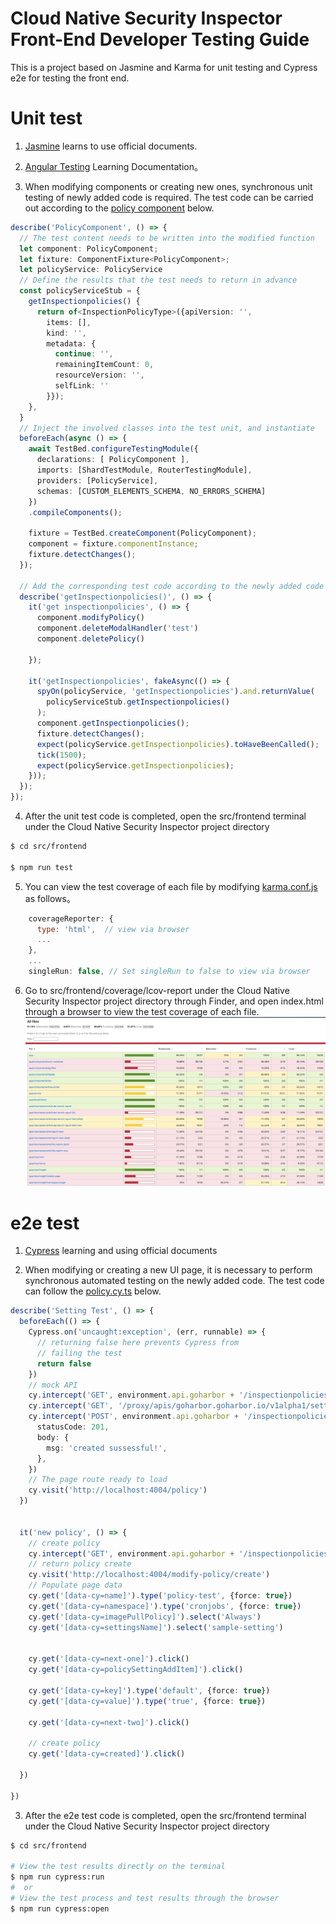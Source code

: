 # Cloud Native Security Inspector Front-End Developer Testing Guide
This is a project based on Jasmine and Karma for unit testing and Cypress e2e for testing the front end.

Unit test
============

1. [Jasmine](https://jasmine.github.io/tutorials/your_first_suite) learns to use official documents.

2.  [Angular Testing](https://angular.io/guide/testing) Learning Documentation。

3. When modifying components or creating new ones, synchronous unit testing of newly added code is required. The test code can be carried out according to the [policy component](../src/frontend/src/app/view/policy/policy.component.spec.ts) below.

```ts
describe('PolicyComponent', () => {
  // The test content needs to be written into the modified function
  let component: PolicyComponent;
  let fixture: ComponentFixture<PolicyComponent>;
  let policyService: PolicyService
  // Define the results that the test needs to return in advance
  const policyServiceStub = {
    getInspectionpolicies() {
      return of<InspectionPolicyType>({apiVersion: '',
        items: [],
        kind: '',
        metadata: {
          continue: '',
          remainingItemCount: 0,
          resourceVersion: '',
          selfLink: ''
        }});
    },
  }
  // Inject the involved classes into the test unit, and instantiate
  beforeEach(async () => {
    await TestBed.configureTestingModule({
      declarations: [ PolicyComponent ],
      imports: [ShardTestModule, RouterTestingModule],
      providers: [PolicyService],
      schemas: [CUSTOM_ELEMENTS_SCHEMA, NO_ERRORS_SCHEMA]
    })
    .compileComponents();

    fixture = TestBed.createComponent(PolicyComponent);
    component = fixture.componentInstance;
    fixture.detectChanges();
  });

  // Add the corresponding test code according to the newly added code
  describe('getInspectionpolicies()', () => {
    it('get inspectionpolicies', () => {
      component.modifyPolicy()
      component.deleteModalHandler('test')
      component.deletePolicy()
  
    });

    it('getInspectionpolicies', fakeAsync(() => {
      spyOn(policyService, 'getInspectionpolicies').and.returnValue(
        policyServiceStub.getInspectionpolicies()
      );
      component.getInspectionpolicies();
      fixture.detectChanges();
      expect(policyService.getInspectionpolicies).toHaveBeenCalled();
      tick(1500);
      expect(policyService.getInspectionpolicies);
    }));
  });
});

```
4. After the unit test code is completed, open the src/frontend terminal under the Cloud Native Security Inspector project directory
```bash
$ cd src/frontend 

$ npm run test

```
5. You can view the test coverage of each file by modifying [karma.conf.js](../src/frontend/karma.conf.js) as follows。

```js
    coverageReporter: {
      type: 'html',  // view via browser
      ...
    },
    ...
    singleRun: false, // Set singleRun to false to view via browser

```

6. Go to src/frontend/coverage/lcov-report under the Cloud Native Security Inspector project directory through Finder, and open index.html through a browser to view the test coverage of each file.
![avatar](./pictures/portal-coverage.png)


e2e test
============
1. [Cypress](https://docs.cypress.io/api/commands/and) learning and using official documents

2. When modifying or creating a new UI page, it is necessary to perform synchronous automated testing on the newly added code. The test code can follow the [policy.cy.ts](../src/frontend/cypress/e2e/policy.cy.ts) below.

```ts
describe('Setting Test', () => {
  beforeEach(() => {
    Cypress.on('uncaught:exception', (err, runnable) => {
      // returning false here prevents Cypress from
      // failing the test
      return false
    })
    // mock API
    cy.intercept('GET', environment.api.goharbor + '/inspectionpolicies', { fixture: 'policy.json' })
    cy.intercept('GET', '/proxy/apis/goharbor.goharbor.io/v1alpha1/settings', { fixture: 'settings.json' })
    cy.intercept('POST', environment.api.goharbor + '/inspectionpolicies', {
      statusCode: 201,
      body: {
        msg: 'created sussessful!',
      },
    })
    // The page route ready to load
    cy.visit('http://localhost:4004/policy')
  })


  it('new policy', () => {
    // create policy
    cy.intercept('GET', environment.api.goharbor + '/inspectionpolicies', { fixture: 'policy-list.json' })
    // return policy create
    cy.visit('http://localhost:4004/modify-policy/create')
    // Populate page data
    cy.get('[data-cy=name]').type('policy-test', {force: true})
    cy.get('[data-cy=namespace]').type('cronjobs', {force: true})
    cy.get('[data-cy=imagePullPolicy]').select('Always')
    cy.get('[data-cy=settingsName]').select('sample-setting')


    cy.get('[data-cy=next-one]').click()
    cy.get('[data-cy=policySettingAddItem]').click()  
    
    cy.get('[data-cy=key]').type('default', {force: true})
    cy.get('[data-cy=value]').type('true', {force: true})

    cy.get('[data-cy=next-two]').click()

    // create policy
    cy.get('[data-cy=created]').click()
    
  })

})

```

3. After the e2e test code is completed, open the src/frontend terminal under the Cloud Native Security Inspector project directory
```bash
$ cd src/frontend 

# View the test results directly on the terminal
$ npm run cypress:run
#  or
# View the test process and test results through the browser
$ npm run cypress:open

```